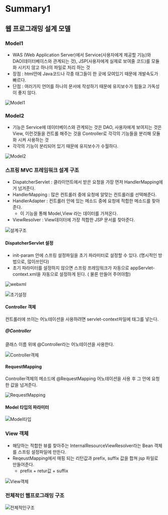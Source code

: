 # Summary1

##  웹 프로그래밍 설계 모델

### Model1

- WAS (Web Application Server)에서 Service(사용자에게 제공할 기능)와 DAO(데이터베이스와 관계되는 것), JSP(사용자에게 실제로 보여줄 코드)를 모듈화 시키지 않고 하나의 파일로 처리 하는 것
- 장점 : html안에 Java코드나 각종 태그들이 한 곳에 모여있기 때문에 개발속도가 빠르다.
- 단점 : 여러가지 언어를 하나의 문서에 작성하기 때문에 유지보수가 힘들고 가독성이 좋지 않다.

![Model1](https://user-images.githubusercontent.com/58713853/75864574-94c64e80-5e45-11ea-9abf-e3dc1e51c17d.PNG)

### Model2

- 기능은 Service에 데이터베이스와 관계되는 것은 DAO, 사용자에게 보여지는 것은 View, 이런것들을 컨트롤 해주는 것을 Controller로 각각의 기능들을 분리해 모듈화 시켜 사용하는 것
- 각각의 기능이 분리되어 있기 때문에 유지보수가 수월하다.

![Model2](https://user-images.githubusercontent.com/58713853/75864661-b7f0fe00-5e45-11ea-834c-963ab276ed7d.PNG)



### 스프링 MVC 프레임워크 설계 구조

- DispatcherServlet :  클라이언트에서 받은 요청을 가장 먼저 HandlerMapping에거 넘겨준다.
- HandlerMapping : 많은 컨트롤러 중에 요청에 알맞는 컨트롤러를 선택해준다.
- HandlerAdapter : 컨트롤러 안에 있는 메소드 중에 요청에 적합한 메소드를 찾아준다.
  - 이 기능을 통해 Model,View 라는 데이터를 가져온다.
- ViewResolver : View데이터에 가장 적합한 JSP 문서를 찾아준다.

![설계구조](https://user-images.githubusercontent.com/58713853/75899291-b1cb4380-5e7e-11ea-9dac-5eecd5c7656b.PNG)

#### DispatcherServlet 설정

- init-param 안에 스프링 설정파일을 초기 파라미터로 설정할 수 있다. (명시적인 방법으로, 많이쓰인다)
- 초기 파라미터를 설정하지 않으면 스프링 프레임워크가 자동으로 appServlet-context.xml을 자동으로 설정하게 된다. ( 물론 만들어 주어야함)

![webxml](https://user-images.githubusercontent.com/58713853/75904032-d5de5300-5e85-11ea-94e2-b5487e545ce8.PNG)

![초기설정](https://user-images.githubusercontent.com/58713853/75904051-dd056100-5e85-11ea-8f09-95b0d76557ca.PNG)

#### Controller 객체

컨트롤러에 쓰이는 어노테이션을 사용하려면 servlet-context파일에 <annotation-driven /> 태그를 넣는다.

##### @Controller

클래스 이름 위에 @Controller라는 어노테이션을 사용한다.

![Controller객체](https://user-images.githubusercontent.com/58713853/75904054-dd9df780-5e85-11ea-80bd-6b6957793032.PNG)

#### RequestMapping

Controller객체의 메소드에 @RequestMapping 어노테이션을 사용 후 그 안에 요청한 값을 넘겨준다.

![RequestMapping](https://user-images.githubusercontent.com/58713853/75904056-de368e00-5e85-11ea-9033-e519414d8438.PNG)

#### Model 타입의 파라미터

![Model타입](https://user-images.githubusercontent.com/58713853/75904044-db3b9d80-5e85-11ea-8560-fc1dbaad611d.PNG)

### View 객체

- 해당하는 적합한 뷰를 찾아주는 InternalResourceViewResolver라는 Bean 객체를 스프링 설정파일에 만든다.
- ReqeustMapping에서 매핑 되는 리턴값과 prefix, suffix 값을 합쳐 jsp 파일로 만들어준다.
  - prefix + retur값 + suffix

![View객체](https://user-images.githubusercontent.com/58713853/75904046-dc6cca80-5e85-11ea-9211-7edd6a331d6b.PNG)

### 전체적인 웹프로그래밍 구조

![전체적인구조](https://user-images.githubusercontent.com/58713853/75904048-dd056100-5e85-11ea-945e-df1abd4ccf4d.PNG)
